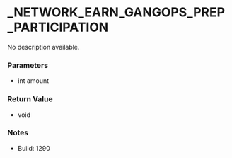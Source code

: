 # _NETWORK_EARN_GANGOPS_PREP_PARTICIPATION

No description available.

### Parameters
* int amount

### Return Value
* void

### Notes
* Build: 1290

